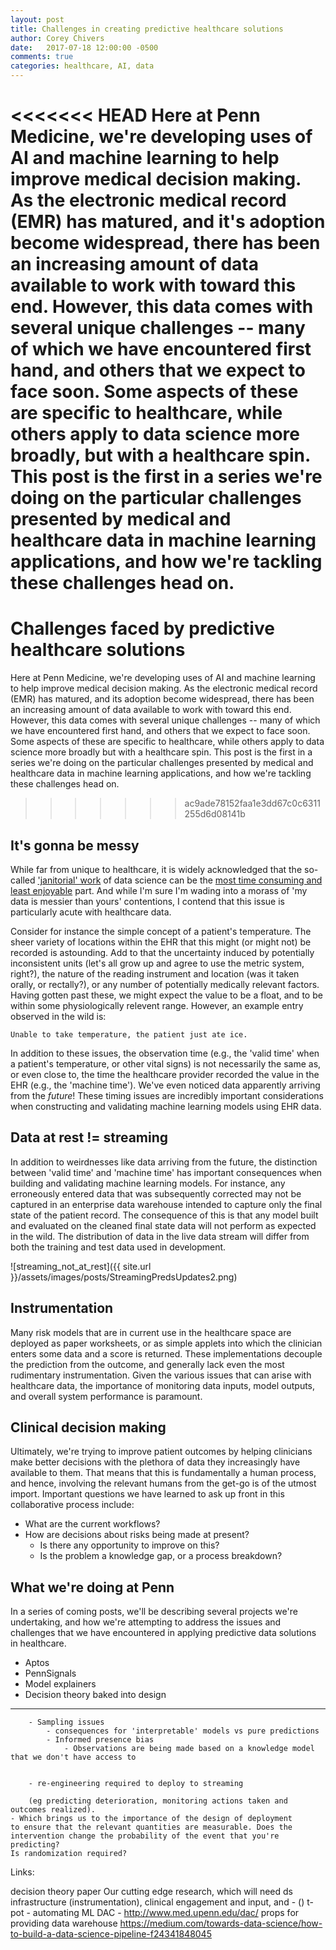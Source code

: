 ```yaml
---
layout: post
title: Challenges in creating predictive healthcare solutions
author: Corey Chivers
date:   2017-07-18 12:00:00 -0500
comments: true
categories: healthcare, AI, data
---
```


<<<<<<< HEAD
Here at Penn Medicine, we're developing uses of AI and machine learning to help improve medical decision making. As the electronic medical record (EMR) has matured, and it's adoption become widespread, there has been an increasing amount of data available to work with toward this end. However, this data comes with several unique challenges -- many of which we have encountered first hand, and others that we expect to face soon. Some aspects of these are specific to healthcare, while others apply to data science more broadly, but with a healthcare spin. This post is the first in a series we're doing on the particular challenges presented by medical and healthcare data in machine learning applications, and how we're tackling these challenges head on. 
=======
# Challenges faced by predictive healthcare solutions

Here at Penn Medicine, we're developing uses of AI and machine learning to help improve medical decision making. As the electronic medical record (EMR) has matured, and its adoption become widespread, there has been an increasing amount of data available to work with toward this end. However, this data comes with several unique challenges -- many of which we have encountered first hand, and others that we expect to face soon. Some aspects of these are specific to healthcare, while others apply to data science more broadly but with a healthcare spin. This post is the first in a series we're doing on the particular challenges presented by medical and healthcare data in machine learning applications, and how we're tackling these challenges head on. 
>>>>>>> ac9ade78152faa1e3dd67c0c6311255d6d08141b

## It's gonna be messy

While far from unique to healthcare, it is widely acknowledged that the so-called ['janitorial' work](https://www.nytimes.com/2014/08/18/technology/for-big-data-scientists-hurdle-to-insights-is-janitor-work.html) of data science can be the [most time consuming and least enjoyable](https://www.forbes.com/sites/gilpress/2016/03/23/data-preparation-most-time-consuming-least-enjoyable-data-science-task-survey-says) part. And while I'm sure I'm wading into a morass of 'my data is messier than yours' contentions, I contend that this issue is particularly acute with healthcare data. 

Consider for instance the simple concept of a patient's temperature. The sheer variety of locations within the EHR that this might (or might not) be recorded is astounding. Add to that the uncertainty induced by potentially inconsistent units (let's all grow up and agree to use the metric system, right?), the nature of the reading instrument and location (was it taken orally, or rectally?), or any number of potentially medically relevant factors. Having gotten past these, we might expect the value to be a float, and to be within some physiologically relevent range. However, an example entry observed in the wild is:

```Unable to take temperature, the patient just ate ice.```

In addition to these issues, the observation time (e.g., the 'valid time' when a patient's temperature, or other vital signs) is not necessarily the same as, or even close to, the time the healthcare provider recorded the value in the EHR (e.g., the 'machine time'). We've even noticed data apparently arriving from the _future_! These timing issues are incredibly important considerations when constructing and validating machine learning models using EHR data.

## Data at rest != streaming

In addition to weirdnesses like data arriving from the future, the distinction between 'valid time' and 'machine time' has important consequences when building and validating machine learning models. For instance, any erroneously entered data that was subsequently corrected may not be captured in an enterprise data warehouse intended to capture only the final state of the patient record. The consequence of this is that any model built and evaluated on the cleaned final state data will not perform as expected in the wild. The distribution of data in the live data stream will differ from both the training and test data used in development.

![streaming_not_at_rest]({{ site.url }}/assets/images/posts/StreamingPredsUpdates2.png)

## Instrumentation
    
Many risk models that are in current use in the healthcare space are deployed as paper worksheets, or as simple applets into which the clinician enters some data and a score is returned. These implementations decouple the prediction from the outcome, and generally lack even the most rudimentary instrumentation.
Given the various issues that can arise with healthcare data, the importance of monitoring data inputs, model outputs, and overall system performance is paramount.

## Clinical decision making

Ultimately, we're trying to improve patient outcomes by helping clinicians make better decisions with the plethora of data they increasingly have available to them. That means that this is fundamentally a human process, and hence, involving the relevant humans from the get-go is of the utmost import. Important questions we have learned to ask up front in this collaborative process include:

- What are the current workflows?
- How are decisions about risks being made at present?
    - Is there any opportunity to improve on this?
    - Is the problem a knowledge gap, or a process breakdown? 

## What we're doing at Penn

In a series of coming posts, we'll be describing several projects we're undertaking, and how we're attempting to address the issues and challenges that we have encountered in applying predictive data solutions in healthcare. 


- Aptos
- PennSignals
- Model explainers
- Decision theory baked into design









-----------------------------------------

        - Sampling issues
            - consequences for 'interpretable' models vs pure predictions
            - Informed presence bias
                - Observations are being made based on a knowledge model that we don't have access to


        - re-engineering required to deploy to streaming

        (eg predicting deterioration, monitoring actions taken and outcomes realized).
    - Which brings us to the importance of the design of deployment
    to ensure that the relevant quantities are measurable. Does the intervention change the probability of the event that you're predicting?
    Is randomization required?

Links:

decision theory paper
Our cutting edge research, which will need ds infrastructure (instrumentation), clinical engagement and input, and  - ()
t-pot - automating ML
DAC - http://www.med.upenn.edu/dac/ props for providing data warehouse
https://medium.com/towards-data-science/how-to-build-a-data-science-pipeline-f24341848045
